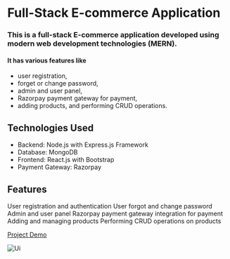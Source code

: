 # Full-Stack E-commerce Application

### This is a full-stack E-commerce application developed using modern web development technologies (MERN).
#### It has various features like 
* user registration, 
* forget or change password, 
* admin and user panel, 
* Razorpay payment gateway for payment, 
* adding products, and performing CRUD operations.

## Technologies Used
* Backend: Node.js with Express.js Framework
* Database: MongoDB
* Frontend: React.js with Bootstrap
* Payment Gateway: Razorpay

## Features
User registration and authentication
User forgot and change password
Admin and user panel
Razorpay payment gateway integration for payment
Adding and managing products
Performing CRUD operations on products

[Project Demo](https://www.youtube.com/watch?v=Gl43w4MvOUM&t=52s)

![Ui](https://github.com/krishna5867/Full-Stack-E-commerce-App-MERN/blob/main/Assets/home.png)
